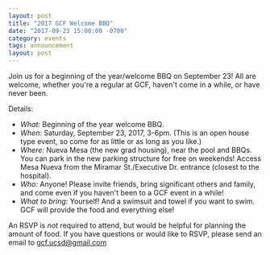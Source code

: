 ```yaml
---
layout: post
title: "2017 GCF Welcome BBQ"
date: "2017-09-23 15:00:00 -0700"
category: events
tags: announcement
layout: post
---
```


Join us for a beginning of the year/welcome BBQ on September 23!  All
are welcome, whether you're a regular at GCF, haven't come in a while,
or have never been.

Details:

* *What:* Beginning of the year welcome BBQ.
* *When:* Saturday, September 23, 2017, 3-6pm.  (This is an open house
  type event, so come for as little or as long as you like.)
* *Where:* Nueva Mesa (the new grad housing), near the pool and BBQs.
  You can park in the new parking structure for free on weekends!
  Access Mesa Nueva from the Miramar St./Executive Dr. entrance (closest
  to the hospital).
* *Who:* Anyone!  Please invite friends, bring significant others and
  family, and come even if you haven't been to a GCF event in a while!
* *What to bring:*  Yourself!  And a swimsuit and towel if you want to
  swim.  GCF will provide the food and everything else!

An RSVP is _not_ required to attend, but would be helpful for planning
the amount of food.  If you have questions or would like to RSVP, please
send an email to gcf.ucsd@gmail.com
